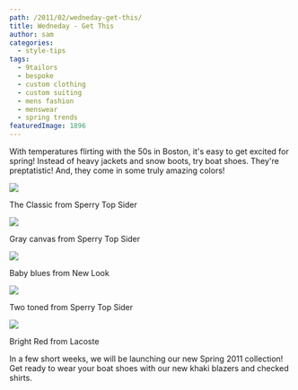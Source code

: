 ```yaml
---
path: /2011/02/wedneday-get-this/
title: Wedneday - Get This
author: sam
categories: 
  - style-tips
tags: 
  - 9tailors
  - bespoke
  - custom clothing
  - custom suiting
  - mens fashion
  - menswear
  - spring trends
featuredImage: 1896
---
```

With temperatures flirting with the 50s in Boston, it's easy to get excited for spring! Instead of heavy jackets and snow boots, try boat shoes. They're preptatistic! And, they come in some truly amazing colors!

[![](http://resources.shopstyle.com/sim/83/0a/830ae3145fce8ab468b7dacd7f2d4a34/sperry-macys-casual-shoes-topsider--topsider-shoes-original-boat-shoes.jpg)](http://resources.shopstyle.com/sim/83/0a/830ae3145fce8ab468b7dacd7f2d4a34/sperry-macys-casual-shoes-topsider--topsider-shoes-original-boat-shoes.jpg)

The Classic from Sperry Top Sider

[![](http://www.prepidemic.com/wp-content/uploads/2010/04/sperry1241.png)](http://www.prepidemic.com/wp-content/uploads/2010/04/sperry1241.png)

Gray canvas from Sperry Top Sider

[![](http://4.bp.blogspot.com/_R-5kp8rvgMA/S_aS3YCGr-I/AAAAAAAAMjQ/ucI8ch8DfYU/s320/Newlook+boat+shoes+in+blue.jpg)](http://4.bp.blogspot.com/_R-5kp8rvgMA/S_aS3YCGr-I/AAAAAAAAMjQ/ucI8ch8DfYU/s1600/Newlook+boat+shoes+in+blue.jpg)

Baby blues from New Look

[![](http://resources.shopstyle.com/sim/f0/d5/f0d5a577d007f1f9392bc1bca730c188/leon-topman-casual-shoes-boat-shoe.jpg)](http://resources.shopstyle.com/sim/f0/d5/f0d5a577d007f1f9392bc1bca730c188/leon-topman-casual-shoes-boat-shoe.jpg)

Two toned from Sperry Top Sider

[![](http://images.asos.com/inv/media/3/6/6/2/1432663/red/image1xxl.jpg)](http://images.asos.com/inv/media/3/6/6/2/1432663/red/image1xxl.jpg)

Bright Red from Lacoste

In a few short weeks, we will be launching our new Spring 2011 collection! Get ready to wear your boat shoes with our new khaki blazers and checked shirts.